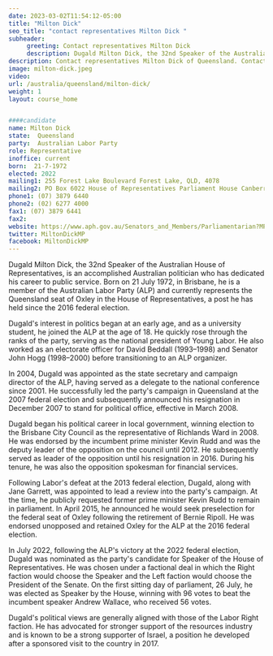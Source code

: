 ```yaml
---
date: 2023-03-02T11:54:12-05:00
title: "Milton Dick"
seo_title: "contact representatives Milton Dick "
subheader:
     greeting: Contact representatives Milton Dick
     description: Dugald Milton Dick, the 32nd Speaker of the Australian House of Representatives, is an accomplished Australian politician who has dedicated his career to public service. 
description: Contact representatives Milton Dick of Queensland. Contact information for Milton Dick includes email address, phone number, and mailing address.
image: milton-dick.jpeg
video:
url: /australia/queensland/milton-dick/
weight: 1
layout: course_home


####candidate
name: Milton Dick
state:	Queensland
party:	Australian Labor Party
role: Representative
inoffice: current
born:  21-7-1972
elected: 2022
mailing1: 255 Forest Lake Boulevard Forest Lake, QLD, 4078
mailing2: PO Box 6022 House of Representatives Parliament House Canberra ACT 2600
phone1:	(07) 3879 6440
phone2: (02) 6277 4000
fax1: (07) 3879 6441
fax2:
website: https://www.aph.gov.au/Senators_and_Members/Parliamentarian?MPID=53517
twitter: MiltonDickMP
facebook: MiltonDickMP
---
```


Dugald Milton Dick, the 32nd Speaker of the Australian House of Representatives, is an accomplished Australian politician who has dedicated his career to public service. Born on 21 July 1972, in Brisbane, he is a member of the Australian Labor Party (ALP) and currently represents the Queensland seat of Oxley in the House of Representatives, a post he has held since the 2016 federal election.

Dugald's interest in politics began at an early age, and as a university student, he joined the ALP at the age of 18. He quickly rose through the ranks of the party, serving as the national president of Young Labor. He also worked as an electorate officer for David Beddall (1993–1998) and Senator John Hogg (1998–2000) before transitioning to an ALP organizer.

In 2004, Dugald was appointed as the state secretary and campaign director of the ALP, having served as a delegate to the national conference since 2001. He successfully led the party's campaign in Queensland at the 2007 federal election and subsequently announced his resignation in December 2007 to stand for political office, effective in March 2008.

Dugald began his political career in local government, winning election to the Brisbane City Council as the representative of Richlands Ward in 2008. He was endorsed by the incumbent prime minister Kevin Rudd and was the deputy leader of the opposition on the council until 2012. He subsequently served as leader of the opposition until his resignation in 2016. During his tenure, he was also the opposition spokesman for financial services.

Following Labor's defeat at the 2013 federal election, Dugald, along with Jane Garrett, was appointed to lead a review into the party's campaign. At the time, he publicly requested former prime minister Kevin Rudd to remain in parliament. In April 2015, he announced he would seek preselection for the federal seat of Oxley following the retirement of Bernie Ripoll. He was endorsed unopposed and retained Oxley for the ALP at the 2016 federal election.

In July 2022, following the ALP's victory at the 2022 federal election, Dugald was nominated as the party's candidate for Speaker of the House of Representatives. He was chosen under a factional deal in which the Right faction would choose the Speaker and the Left faction would choose the President of the Senate. On the first sitting day of parliament, 26 July, he was elected as Speaker by the House, winning with 96 votes to beat the incumbent speaker Andrew Wallace, who received 56 votes.

Dugald's political views are generally aligned with those of the Labor Right faction. He has advocated for stronger support of the resources industry and is known to be a strong supporter of Israel, a position he developed after a sponsored visit to the country in 2017.